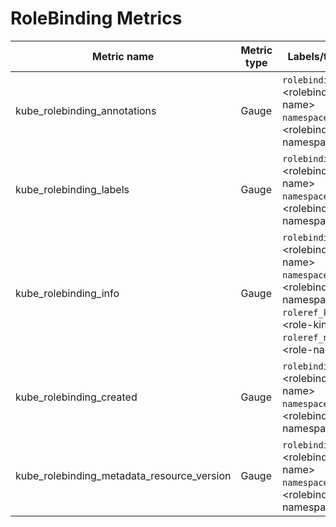# RoleBinding Metrics

| Metric name                                | Metric type | Labels/tags                                                                                                                                                       | Status       |
| ------------------------------------------ | ----------- | ----------------------------------------------------------------------------------------------------------------------------------------------------------------- | ------------ |
| kube_rolebinding_annotations               | Gauge       | `rolebinding`=&lt;rolebinding-name&gt; <br> `namespace`=&lt;rolebinding-namespace&gt;                                                                             | EXPERIMENTAL |
| kube_rolebinding_labels                    | Gauge       | `rolebinding`=&lt;rolebinding-name&gt; <br> `namespace`=&lt;rolebinding-namespace&gt;                                                                             | EXPERIMENTAL |
| kube_rolebinding_info                      | Gauge       | `rolebinding`=&lt;rolebinding-name&gt; <br> `namespace`=&lt;rolebinding-namespace&gt; <br> `roleref_kind`=&lt;role-kind&gt; <br> `roleref_name`=&lt;role-name&gt; | EXPERIMENTAL |
| kube_rolebinding_created                   | Gauge       | `rolebinding`=&lt;rolebinding-name&gt; <br> `namespace`=&lt;rolebinding-namespace&gt;                                                                             | EXPERIMENTAL |
| kube_rolebinding_metadata_resource_version | Gauge       | `rolebinding`=&lt;rolebinding-name&gt; <br> `namespace`=&lt;rolebinding-namespace&gt;                                                                             | EXPERIMENTAL |
